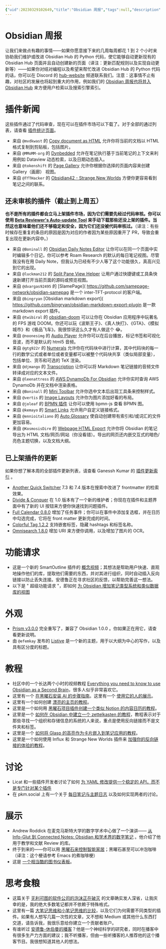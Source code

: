 ```yaml
---
{"uid":20230329102649,"title":"Obsidian 周报","tags":null,"description":null,"author":"Bon","type":"other","draft":false,"editable":false,"modified":20230621183151,"dg-publish":true,"permalink":"/lake-of-knowledge/01/obsidian/2022-11-19-obsidian-roundup/","dgPassFrontmatter":true}
---
```



# Obsidian 周报

让我们来做点有趣的事情——如果你愿意接下来的几周每周都花 1 到 2 个小时来协助我们维护或改进 Obsidian Hub 的 Python 代码，使它能够自动更新现有的 Obsidian Hub 页面并且自动创建新的页面（译注：更新匹配规则以及实现自动更新等）——如果你对结对编程以及希望来帮忙改进 Obsidian Hub 的 Python 代码的话，你可以在 Discord 的 [hub-website](https://discord.com/channels/686053708261228577/915679988118863933/1042825618938658876) 频道联系我们。注意：这事情不止有趣，对社区的发展也将起到重大的作用，例如我们的 [Obsidian 周报也将并入 Obsidian Hub](https://publish.obsidian.md/hub/01+-+Community/Obsidian+Roundup/%F0%9F%97%82%EF%B8%8F+Obsidian+Roundup) 来方便用户检索以及搜索引擎索引。

# 插件新闻

这些插件通过了代码审查，现在可以在插件市场可以下载了。对于全部的通过列表，请查看 [插件统计页面](https://obsidian-plugin-stats.vercel.app/new)。

- 来自 `@mvdkwast` 的 [Copy document as HTML](https://github.com/mvdkwast/obsidian-copy-as-html) 允许你将当前的文档以 HTML 格式复制到剪贴板，包括图片。
- 来自 `@MMoMM-org` 的 [Dynbedded](https://github.com/MMoMM-org/obsidian-dynbedded) 允许在笔记执行基于当前笔记的上下文来利用例如 Dataview 动态检索，以及日期动态插入。
- 来自 `@tokenshift` 的 [Page Gallery](https://github.com/tokenshift/obsidian-page-gallery) 允许你根据你选择的页面内容来创建 Gallery（画廊） 视图。
- 来自 `@TfTHacker` 的 [Obsidian42 - Strange New Worlds](https://github.com/TfTHacker/obsidian42-strange-new-worlds) 方便你更容易看到笔记之间的联系。

## 还未审核的插件（截止到上周五）

**也不是所有的插件都会立马上架插件市场，因为它们需要先经过代码审核。你可以使用 [Beta Reviewer's Auto-update Tool](https://github.com/TfTHacker/obsidian42-brat) 来手动下载那些还没上架的插件。当然这也意味着他们还不够稳定和安全，因为它们还没被代码审核过。**（译注：有些时候存在重复的条目的原因是因为对应的作者因为某些原因重开了 PR，导致会重复出现在更新内容中。）

- 来自 `@Boninall` 的 [Obsidian Daily Notes Editor](https://github.com/Quorafind/Obsidian-Daily-Notes-Editor) 让你可以在同一个页面中实时编辑多个日记，你可以参考 Roam Research 的默认的每日笔记视图。尽管我没有在用 Daily Note，但我认为已经有不少人等了这个功能很久，真高兴见到它的出现。
- 来自 `@luckman212` 的 [Split Pane View Helper](https://github.com/luckman212/obsidian-split-pane-view) 让用户通过快捷键或工具条快速新建打开当前页面的源码或预览视图。
- 来自 `@dvargas92495` 的 [SlamePage]( <https://github.com/samepage-network/obsidian-samepag> 是一个 inter-TFT-protocol 的客户端。
- 来自 `@bingryan` [Obsidian markdown export]( <https://github.com/bingryan/obsidian-markdown-export-plugin> 是一款 markdown export 插件。
- 来自 `@twibiral` 的 [obsidian-doom](https://github.com/twibiral/ObsiDOOM) 可以让你在 Obsidian 应用程序中玩著名的 FPS 游戏 DOOM。你还可以玩《波斯王子》、《真人快打》、《GTA》、《模拟城市》和《极品飞车》。我很惊讶这么久才有人做这个 😂。
- 来自 `@noonesimg` 的 [Audio Player](https://github.com/noonesimg/obsidian-audio-player) 允许你可以在后台播放，标记书签和可视化音波，而不是默认的 html5 音频。
- 来自 `@gtg922r` 的 [Numerals](https://github.com/gtg922r/obsidian-numerals) 允许你在代码块中进行计算，其中代码块的每一行的数学公式或者单位或者变量都可以被整个代码块共享（类似局部变量），包括单位、货币和可选的 TeX 渲染。
- 来自 `@djmango` 的 [Transcription](https://github.com/djmango/obsidian-transcription) 让你可以将 Markdown 笔记链接的音频文件转译成对应的文本文件。
- 来自 `@leenattress` 的 [AWS DynamoDb For Obsidian](https://github.com/leenattress/obsidian-plugin-dynamodb) 允许你实时查询 AWS DynamoDb 并在文档中渲染表格。
- 来自 `@Boninall` 的 [Mini Toolbar](https://github.com/Quorafind/Obsidian-Mini-Toolbar) 允许你选中文本后出现工具条来控制样式。
- 来自 `@vertis` 的 [Image Layouts](https://github.com/vertis/obsidian-image-layouts) 允许你为图片添加好看的布局。
- 来自 `@joleaf` 的 [BPMN 插件](https://github.com/joleaf/obsidian-bpmn-plugin) 让你可以使用 bpmn-js 查看 BPMN 图。
- 来自 `@kemayo` 的 [Smart Links](https://github.com/kemayo/obsidian-smart-links) 允许用户自定义链接格式。
- 来自 `@ennioitaliano` 的 [Auto Glossary](https://github.com/ennioitaliano/obsidian-auto-glossary) 使自动创建带有索引和/或词汇的文件更加容易。
- 来自 `@KosmosisDire` 的 [Webpage HTML Export](https://github.com/KosmosisDire/obsidian-webpage-export) 允许你将 Obsidian 的笔记导出为 HTML 文档/网页/网站（你没看错）。导出的网页还内嵌交互式的暗色/亮色主题切换，以及文档大纲。

## 已上架插件的更新

如果你想了解本周的全部插件更新列表，请查看 Ganessh Kumar 的 [插件更新索引](https://obsidian-plugin-stats.vercel.app/updates) 。

- [Another Quick Switcher](https://github.com/tadashi-aikawa/obsidian-another-quick-switcher/releases/tag/7.4.0) 7.3 和 7.4 版本在搜索中改进了 frontmatter 的检索效果。
- [Divide & Conquer](https://github.com/chrisgrieser/obsidian-divide-and-conquer/releases/tag/1.0.0) 在 1.0 版本有了一个新的维护者；你现在在插件和主题界面中有了新的 UI 按钮来方便你快速找到问题插件。
- [Full Calendar 0.8.0](https://github.com/davish/obsidian-full-calendar/releases/tag/0.8.0) 增加了任务事件；你可以在事件中添加复选框，并在日历中勾选完成，它将在 front matter 更新完成的时间。
- [Colorful Tag 1.2.2](https://github.com/rien7/obsidian-colorful-tag/releases/tag/1.2.2) 支持嵌套标签，隐藏 hashtags 和标签名称。
- [Omnisearch 1.8.0](https://github.com/scambier/obsidian-omnisearch/releases/tag/1.8.0) 增加 URI 来方便你调用，以及增加了图片的 OCR。

# 功能请求

- 这是一个新的 SmartOutline 插件的 [概念视频](https://www.youtube.com/watch?v=J0EuJF2kf3E)；其想法是帮助用户快速、直观地操作他们的库，提取他们需要的东西，并对其进行组织，同时自动插入反向链接以防止丢失连接。安德鲁正在寻求社区的反馈，以帮助完善这一想法。
- 以下是 " 超级功能请求 "，即如何 [为 Obsidian 增加笔记类型系统和类似数据库的视图](https://forum.obsidian.md/t/super-fr-enhance-obsidian-with-a-type-system-for-notes-and-database-like-views-metadata/46444)

# 外观

- [Prism v3.0.0](https://github.com/damiankorcz/Prism-Theme/releases/tag/3.0.0) 完全重写了，兼容了 Obsidian 1.0.0 。你如果正在用它，请查看更新说明。
- 由 `@efemkay` 发布的 [Listive](https://github.com/efemkay/obsidian-listive-theme) 是一个新的主题，用于以大纲为中心的写作，以及具有区分度的标题。

# 教程

- 社区中的一个长达两个小时的视频教程 [Everything you need to know to use Obsidian as a Second Brain](https://www.youtube.com/watch?v=WqKluXIra70)，很多人似乎非常喜欢它。
- 这里有一个 [在黑曜石安装 AI 的步骤指南](https://uxplanet.org/installing-ai-in-obsidian-step-by-step-guide-92b47a850a21)。这里有一个 [使用它的人的展示](https://www.reddit.com/r/ObsidianMD/comments/yv3i76/using_the_gpt3_ai_writer_inside_obsidianthis_is/)。
- 这里有一个如何创建 [漂亮的主页的教程](https://github.com/faroukx/obsidian-homepage)。
- 这里是一个如何用 [黑曜石项目插件创建一个类似 Notion 的内容日历的教程](https://www.youtube.com/watch?v=ny8lksaQ5A8)。
- 这里是一个 [如何在 Obsidian 中建立一个 zettelkasten 的教程](https://mattgiaro.com/obsidian-zettelkasten/)，教程表示对于那些寻找一个组织和存储信息的系统的人来说，重点是使用反向链接而不是文件夹和标签。
- 这里是一个 [如何将 Glasp 的高亮作为卡片嵌入到笔记应用的教程](https://medium.com/glasp/how-to-embed-glasp-highlights-on-note-taking-apps-websites-23db1381901e)。
- 这里是一个如何使用 Influx 和 Strange New Worlds 插件来 [加强你的反向链接的体验的教程](https://www.youtube.com/watch?v=nDjlMBu-HSk)。

# 讨论

- Licat 和一些插件开发者讨论了如何 [为 YAML 修改提供一个稳定的 API，而不是专门针对某个插件](https://discord.com/channels/686053708261228577/840286264964022302/1040912541758541985)
- 在 pkm.social 上有一个关于 [每日笔记与主题日志](https://pkm.social/@erankatz/109331203302863544) 以及如何实现两者的讨论。

# 展示

- Andrew Roddick 在麦克马斯特大学的数字学术中心做了一个演讲—— [从 Info-Glut 到 Connected Notes: Obsidian 和学术界的数字笔记](https://scds.github.io/dmds-22-23/Obsidian.html) 。他介绍了他用于教学和文献 Review 的库。
- 终于到来的——你可以用 [黑曜石来控制智能家居](https://www.youtube.com/watch?v=UaCzRBJCdYg)；黑曜石甚至可以冲泡咖啡（译注：这个梗请参考 Emacs 的煮咖啡梗）
- 这是 [一个相当酷的图书仪表板](https://talk.macpowerusers.com/t/book-dashboard-and-notetaking-in-obsidian/31359)。

# 思考食粮

- 这篇关于 [无利可图的软件公司的泡沫正在破灭](https://world.hey.com/dhh/the-bubble-has-popped-for-unprofitable-software-companies-2a0a5f57) 的文章确实发人深省，让我庆幸的是，我的绝大多数笔记都并不依赖于特殊格式。
- 这里有一篇 [大笔记思维和小笔记思维的比较](https://www.obsidianroundup.org/one-size-fits-all-how-to-take-big-notes-and-how-to-take-small-notes/)，以及它们为何需要不同类型的插件。如果有人想写几篇一次性的文章，又不想和 Medium 或其他什么东西打交道，请告诉我，我很乐意给你建立一个贡献者账户。
- 有谁听过 [安德鲁-休伯曼的播客](https://hubermanlab.com/)？他是一个神经科学的研究者，同时在播客中有很多生产力方面的建议；我不听播客，但由一些听播客的人推荐他的这个播客节目。我很想知道其他人的想法。
